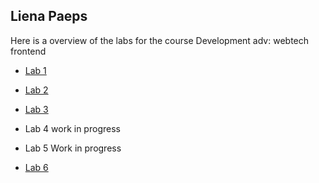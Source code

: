 ## Liena Paeps

Here is a overview of the labs for the course Development adv: webtech frontend

* [Lab 1](https://github.com/ellendeveth/2imd-webtechadvanced-lab1)

* [Lab 2](https://github.com/lienapaeps/2imd-webtechadvanced-portfolio/tree/main/lab2)

* [Lab 3](https://github.com/lienapaeps/2imd-webtechadvanced-portfolio/tree/main/lab3)

* Lab 4 work in progress

* Lab 5 Work in progress

* [Lab 6](https://github.com/lienapaeps/2imd-webtechadvanced-lab6)